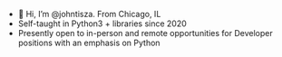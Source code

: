 - 👋 Hi, I’m @johntisza. From Chicago, IL
- Self-taught in Python3 + libraries since 2020
- Presently open to in-person and remote opportunities for Developer positions with an emphasis on Python
